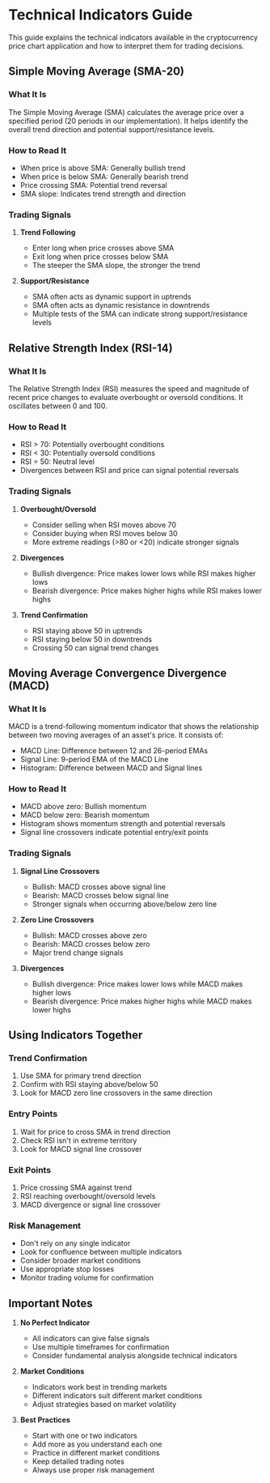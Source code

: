 # Technical Indicators Guide

This guide explains the technical indicators available in the cryptocurrency price chart application and how to interpret them for trading decisions.

## Simple Moving Average (SMA-20)

### What It Is
The Simple Moving Average (SMA) calculates the average price over a specified period (20 periods in our implementation). It helps identify the overall trend direction and potential support/resistance levels.

### How to Read It
- When price is above SMA: Generally bullish trend
- When price is below SMA: Generally bearish trend
- Price crossing SMA: Potential trend reversal
- SMA slope: Indicates trend strength and direction

### Trading Signals
1. **Trend Following**
   - Enter long when price crosses above SMA
   - Exit long when price crosses below SMA
   - The steeper the SMA slope, the stronger the trend

2. **Support/Resistance**
   - SMA often acts as dynamic support in uptrends
   - SMA often acts as dynamic resistance in downtrends
   - Multiple tests of the SMA can indicate strong support/resistance levels

## Relative Strength Index (RSI-14)

### What It Is
The Relative Strength Index (RSI) measures the speed and magnitude of recent price changes to evaluate overbought or oversold conditions. It oscillates between 0 and 100.

### How to Read It
- RSI > 70: Potentially overbought conditions
- RSI < 30: Potentially oversold conditions
- RSI = 50: Neutral level
- Divergences between RSI and price can signal potential reversals

### Trading Signals
1. **Overbought/Oversold**
   - Consider selling when RSI moves above 70
   - Consider buying when RSI moves below 30
   - More extreme readings (>80 or <20) indicate stronger signals

2. **Divergences**
   - Bullish divergence: Price makes lower lows while RSI makes higher lows
   - Bearish divergence: Price makes higher highs while RSI makes lower highs

3. **Trend Confirmation**
   - RSI staying above 50 in uptrends
   - RSI staying below 50 in downtrends
   - Crossing 50 can signal trend changes

## Moving Average Convergence Divergence (MACD)

### What It Is
MACD is a trend-following momentum indicator that shows the relationship between two moving averages of an asset's price. It consists of:
- MACD Line: Difference between 12 and 26-period EMAs
- Signal Line: 9-period EMA of the MACD Line
- Histogram: Difference between MACD and Signal lines

### How to Read It
- MACD above zero: Bullish momentum
- MACD below zero: Bearish momentum
- Histogram shows momentum strength and potential reversals
- Signal line crossovers indicate potential entry/exit points

### Trading Signals
1. **Signal Line Crossovers**
   - Bullish: MACD crosses above signal line
   - Bearish: MACD crosses below signal line
   - Stronger signals when occurring above/below zero line

2. **Zero Line Crossovers**
   - Bullish: MACD crosses above zero
   - Bearish: MACD crosses below zero
   - Major trend change signals

3. **Divergences**
   - Bullish divergence: Price makes lower lows while MACD makes higher lows
   - Bearish divergence: Price makes higher highs while MACD makes lower highs

## Using Indicators Together

### Trend Confirmation
1. Use SMA for primary trend direction
2. Confirm with RSI staying above/below 50
3. Look for MACD zero line crossovers in the same direction

### Entry Points
1. Wait for price to cross SMA in trend direction
2. Check RSI isn't in extreme territory
3. Look for MACD signal line crossover

### Exit Points
1. Price crossing SMA against trend
2. RSI reaching overbought/oversold levels
3. MACD divergence or signal line crossover

### Risk Management
- Don't rely on any single indicator
- Look for confluence between multiple indicators
- Consider broader market conditions
- Use appropriate stop losses
- Monitor trading volume for confirmation

## Important Notes

1. **No Perfect Indicator**
   - All indicators can give false signals
   - Use multiple timeframes for confirmation
   - Consider fundamental analysis alongside technical indicators

2. **Market Conditions**
   - Indicators work best in trending markets
   - Different indicators suit different market conditions
   - Adjust strategies based on market volatility

3. **Best Practices**
   - Start with one or two indicators
   - Add more as you understand each one
   - Practice in different market conditions
   - Keep detailed trading notes
   - Always use proper risk management 